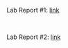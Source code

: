 Lab Report #1: [link](https://a-nguy4n.github.io/cse15l-lab-reports/LabReport1.html) 

<br>


Lab Report #2: [link](https://a-nguy4n.github.io/cse15l-lab-reports/LabReport2.html)
